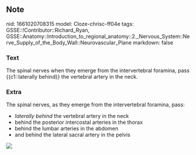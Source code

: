 ## Note
nid: 1661020708315
model: Cloze-chrisc-ff04e
tags: GSSE::!Contributor::Richard_Ryan, GSSE::Anatomy::Introduction_to_regional_anatomy::2._Nervous_System::Nerve_Supply_of_the_Body_Wall::Neurovascular_Plane
markdown: false

### Text
<div class="toggle">
  The spinal nerves when they emerge from the intervertebral
  foramina, pass {{c1::laterally behind}} the vertebral artery in
  the neck.
</div>

### Extra
<p id="65c3c8d9-8a84-45e6-aa03-53fa58cca017" class="">The spinal
nerves, as they emerge from the intervertebral foramina, pass:
<p id="65c3c8d9-8a84-45e6-aa03-53fa58cca017" class="">
<ul>
  <li><i>laterally behind</i> the vertebral artery in the neck
  <li>behind the posterior intercostal arteries in the thorax
  <li>behind the lumbar arteries in the abdomen
  <li>and behind the lateral sacral artery in the pelvis
</ul><img src="img5217504667577204482.png">
